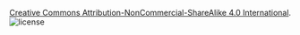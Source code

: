 [Creative Commons Attribution-NonCommercial-ShareAlike 4.0 International](http://creativecommons.org/licenses/by-nc-sa/4.0/).
![license](http://i.creativecommons.org/l/by-nc-sa/4.0/88x31.png)
